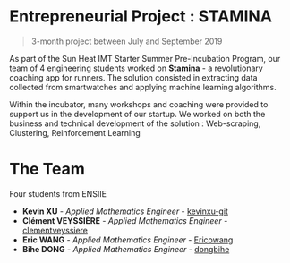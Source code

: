 # Entrepreneurial Project : STAMINA
> 3-month project between July and September 2019 

As part of the Sun Heat IMT Starter Summer Pre-Incubation Program, our team of 4 engineering students worked on **Stamina** - a revolutionary coaching app for runners. The solution consisted in extracting data collected from smartwatches and applying machine learning algorithms.

Within the incubator, many workshops and coaching were provided to support us in the development of our startup.
We worked on both the business and technical development of the solution : 
Web-scraping, Clustering, Reinforcement Learning

# The Team
Four students from ENSIIE
+ **Kevin XU** - *Applied Mathematics Engineer* - [kevinxu-git](https://github.com/kevinxu-git)
+ **Clément VEYSSIÈRE** - *Applied Mathematics Engineer* - [clementveyssiere](https://github.com/clementveyssiere)
+ **Eric WANG** - *Applied Mathematics Engineer* - [Ericowang](https://github.com/Ericowang)
+ **Bihe DONG** - *Applied Mathematics Engineer* - [dongbihe](https://github.com/dongbihe)

